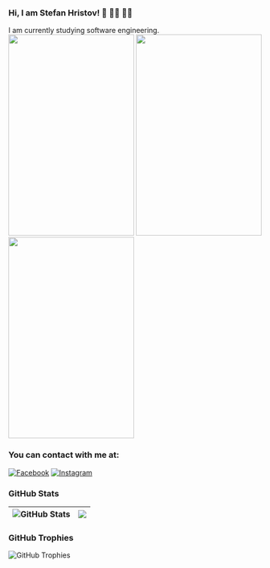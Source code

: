 ### Hi, I am Stefan Hristov! 👋 👨‍🎓 👨‍🎓
I am currently studying software engineering.  
<img src="https://github.com/StefanHristov1997/StefanHristov1997/assets/133797718/1062ef78-1bd8-4d99-8422-7212305976a8" width="250" height="400" />
<img src="https://github.com/StefanHristov1997/StefanHristov1997/assets/133797718/3de9447f-c3e5-47a5-964d-9c492b9d4a5c" width="250" height="400" />
<img src="https://github.com/StefanHristov1997/StefanHristov1997/assets/133797718/3ae04375-d065-4bda-b9d1-573f16865577" width="250" height="400" />

### You can contact with me at:
[![Facebook](https://img.shields.io/badge/-Facebook-00B2FF?style=flat-square&logo=Facebook&logoColor=white)](https://www.facebook.com/stefan.hristov.336/) 
[![Instagram](https://img.shields.io/badge/-Instagram-e4405f?style=flat-square&logo=Instagram&logoColor=white)](https://www.instagram.com/s_hristov_/?hl=en)

### GitHub Stats
| <img align="center" src="https://github-readme-stats.vercel.app/api?username=StefanHristov1997&count_private=true&show_icons=true&include_all_commits=true&hide_border=true&hide=contribs" alt="GitHub Stats" /> | <img align="center" src="https://github-readme-stats.vercel.app/api/top-langs/?username=StefanHristov1997&layout=compact&hide_border=true" /> |
| ------------- | ------------- |
### GitHub Trophies
<img align="center" src="https://github-profile-trophy.vercel.app/?username=StefanHristov1997&rank=-C,-B" alt="GitHub Trophies" />
